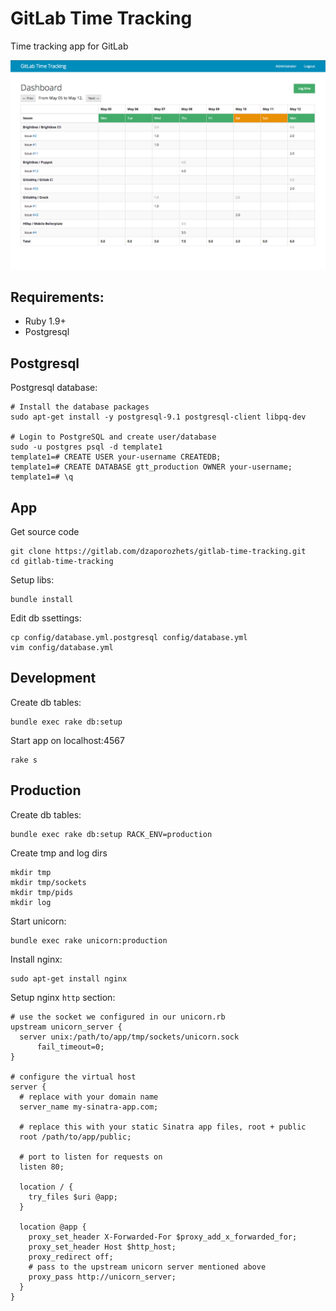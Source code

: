 # GitLab Time Tracking

Time tracking app for GitLab 

![Screenshot](screenshot.png)

## Requirements: 

* Ruby 1.9+
* Postgresql


## Postgresql

Postgresql database:

    # Install the database packages
    sudo apt-get install -y postgresql-9.1 postgresql-client libpq-dev

    # Login to PostgreSQL and create user/database
    sudo -u postgres psql -d template1
    template1=# CREATE USER your-username CREATEDB;
    template1=# CREATE DATABASE gtt_production OWNER your-username;
    template1=# \q


## App

Get source code

    git clone https://gitlab.com/dzaporozhets/gitlab-time-tracking.git
    cd gitlab-time-tracking  

Setup libs: 

    bundle install

Edit db ssettings:

    cp config/database.yml.postgresql config/database.yml
    vim config/database.yml


## Development

Create db tables:

    bundle exec rake db:setup

Start app on localhost:4567

    rake s


## Production 

Create db tables:

    bundle exec rake db:setup RACK_ENV=production

Create tmp and log dirs

    mkdir tmp
    mkdir tmp/sockets
    mkdir tmp/pids
    mkdir log

Start unicorn: 

    bundle exec rake unicorn:production

Install nginx:

    sudo apt-get install nginx

Setup nginx `http` section:

    # use the socket we configured in our unicorn.rb
    upstream unicorn_server {
      server unix:/path/to/app/tmp/sockets/unicorn.sock
          fail_timeout=0;
    }

    # configure the virtual host
    server {
      # replace with your domain name
      server_name my-sinatra-app.com;

      # replace this with your static Sinatra app files, root + public
      root /path/to/app/public;

      # port to listen for requests on
      listen 80;

      location / {
        try_files $uri @app;
      }

      location @app {
        proxy_set_header X-Forwarded-For $proxy_add_x_forwarded_for;
        proxy_set_header Host $http_host;
        proxy_redirect off;
        # pass to the upstream unicorn server mentioned above
        proxy_pass http://unicorn_server;
      }
    }
